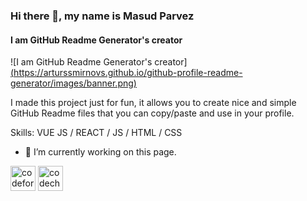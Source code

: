 ### Hi there 👋, my name is Masud Parvez
#### I am GitHub Readme Generator's creator
![I am GitHub Readme Generator's creator][(https://arturssmirnovs.github.io/github-profile-readme-generator/images/banner.png)](https://avatars.githubusercontent.com/u/58568171?v=4)

I made this project just for fun, it allows you to create nice and simple GitHub Readme files that you can copy/paste and use in your profile.

Skills: VUE JS / REACT / JS / HTML / CSS

- 🔭 I’m currently working on this page. 


[<img src='https://cdn.jsdelivr.net/npm/simple-icons@3.0.1/icons/codeforces.svg' alt='codeforces' height='40'>](https://codeforces.com/profile/masud-parvez)  [<img src='https://cdn.jsdelivr.net/npm/simple-icons@3.0.1/icons/codechef.svg' alt='codechef' height='40'>](https://www.codechef.com/users/parvezcse)  

